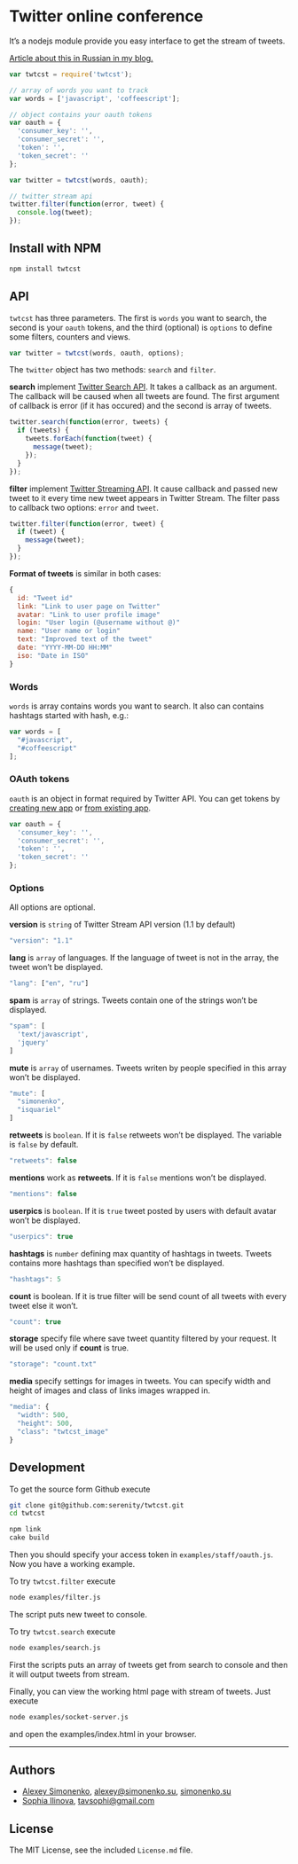 # Twitter online conference

It’s a nodejs module provide you easy interface to get the stream of tweets.

[Article about this in Russian in my blog.](http://simonenko.su/53381781858/pulse-of-web-developments)

```js
var twtcst = require('twtcst');

// array of words you want to track
var words = ['javascript', 'coffeescript'];

// object contains your oauth tokens
var oauth = {
  'consumer_key': '',
  'consumer_secret': '',
  'token': '',
  'token_secret': ''
};

var twitter = twtcst(words, oauth);

// twitter stream api
twitter.filter(function(error, tweet) {
  console.log(tweet);
});
```

## Install with NPM

```bash
npm install twtcst
```

## API

`twtcst` has three parameters. The first is `words` you want to search, the second is your `oauth` tokens, and the third (optional) is `options` to define some filters, counters and views.

```js
var twitter = twtcst(words, oauth, options);
```

The `twitter` object has two methods: `search` and `filter`.

**search** implement [Twitter Search API](http://dev.twitter.com/docs/api/1.1/get/search/tweets). It takes a callback as an argument. The callback will be caused when all tweets are found. The first argument of callback is error (if it has occured) and the second is array of tweets.

```js
twitter.search(function(error, tweets) {
  if (tweets) {
    tweets.forEach(function(tweet) {
      message(tweet);
    });
  }
});
```

**filter** implement [Twitter Streaming API](http://dev.twitter.com/docs/api/1.1/post/statuses/filter). It cause callback and passed new tweet to it every time new tweet appears in Twitter Stream. The filter pass to callback two options: `error` and `tweet`.

```js
twitter.filter(function(error, tweet) {
  if (tweet) {
    message(tweet);
  }
});
```

**Format of tweets** is similar in both cases:

```js
{
  id: "Tweet id"
  link: "Link to user page on Twitter"
  avatar: "Link to user profile image"
  login: "User login (@username without @)"
  name: "User name or login"
  text: "Improved text of the tweet"
  date: "YYYY-MM-DD HH:MM"
  iso: "Date in ISO"
}
```

### Words

`words` is array contains words you want to search. It also can contains hashtags started with hash, e.g.:

```js
var words = [
  "#javascript",
  "#coffeescript"
];
```

### OAuth tokens

`oauth` is an object in format required by Twitter API. You can get tokens by [creating new app](http://dev.twitter.com/apps/new) or [from existing app](http://dev.twitter.com/apps).

```js
var oauth = {
  'consumer_key': '',
  'consumer_secret': '',
  'token': '',
  'token_secret': ''
};
```

### Options

All options are optional.

**version** is `string` of Twitter Stream API version (1.1 by default)

```js
"version": "1.1"
```

**lang** is `array` of languages. If the language of tweet is not in the array, the tweet won’t be displayed.

```js
"lang": ["en", "ru"]
```

**spam** is `array` of strings. Tweets contain one of the strings won’t be displayed.

```js
"spam": [
  'text/javascript',
  'jquery'
]
```

**mute** is `array` of usernames. Tweets writen by people specified in this array won’t be displayed.

```js
"mute": [
  "simonenko",
  "isquariel"
]
```

**retweets** is `boolean`. If it is `false` retweets won’t be displayed. The variable is `false` by default.

```js
"retweets": false
```

**mentions** work as **retweets**. If it is `false` mentions won’t be displayed.

```js
"mentions": false
```

**userpics** is `boolean`. If it is `true` tweet posted by users with default avatar won’t be displayed.

```js
"userpics": true
```

**hashtags** is `number` defining max quantity of hashtags in tweets. Tweets contains more hashtags than specified won’t be displayed.

```js
"hashtags": 5
```

**count** is boolean. If it is true filter will be send count of all tweets with every tweet else it won’t.

```js
"count": true
```

**storage** specify file where save tweet quantity filtered by your request. It will be used only if **count** is true.

```js
"storage": "count.txt"
```

**media** specify settings for images in tweets. You can specify width and height of images and class of links images wrapped in.

```js
"media": {
  "width": 500,
  "height": 500,
  "class": "twtcst_image"
}
```

## Development

To get the source form Github execute

```bash
git clone git@github.com:serenity/twtcst.git
cd twtcst

npm link
cake build
```

Then you should specify your access token in `examples/staff/oauth.js`. Now you have a working example.

To try `twtcst.filter` execute

```bash
node examples/filter.js
```

The script puts new tweet to console.

To try `twtcst.search` execute

```bash
node examples/search.js
```

First the scripts puts an array of tweets get from search to console and then it will output tweets from stream.

Finally, you can view the working html page with stream of tweets. Just execute

```bash
node examples/socket-server.js
```

and open the examples/index.html in your browser.

---

## Authors

* [Alexey Simonenko](//github.com/meritt), [alexey@simonenko.su](mailto:alexey@simonenko.su), [simonenko.su](http://simonenko.su)
* [Sophia Ilinova](//github.com/isquariel), [tavsophi@gmail.com](mailto:tavsophi@gmail.com)

## License

The MIT License, see the included `License.md` file.
